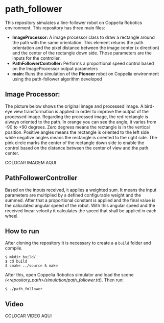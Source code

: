# path_follower
This repository simulates a line-follower robot on Coppelia Robotics environment.
This repository has three main files: 
* **ImageProcessor:** A image processor class to draw a rectangle around the path with the same orientation. This element returns the path orientation and the pixel distance between the image center (x direction) and the center of the rectangle down side. Those parameters are the inputs for the controller.
* **PathFollowerController:** Performs a proportional speed control based on the ImageProcessor output parameters
* **main:** Runs the simulation of the **Pioneer** robot on Coppelia environment using the path-follower algorithm developed

## Image Processor:
The picture below shows the original image and processed image. 
A bird-eye view transformation is applied in order to improve the output of the processed image. 
Regarding the processed image, the red rectangle is always oriented to the path. In orange you can see the angle, it varies from -90 to +90 degrees. Zero degrees means the rectangle is in the vertical position. Positive angles means the rectangle is oriented to the left side while negative angles means the rectangle is oriented to the right side.
The pink circle marks the center of the rectangle down side to enable the control based on the distance between the center of view and the path center. 


COLOCAR IMAGEM AQUI

## PathFollowerController
Based on the inputs received, it applies a weighted sum. It means the input parameters are multiplied by a defined configurable weight and the summed. After that a proportional constant is applied and the final value is the calculated angular speed of the robot. With this angular speed and the received linear velocity it calculates the speed that shall be applied in each wheel.

## How to run
After cloning the repository it is necessary to create a a `build` folder and compile.

```shell
$ mkdir build/
$ cd build
$ cmake ../source & make
```

After this, open Coppelia Robotics simulator and load the scene (*<repository_path>/simulation/path_follower.ttt*). Then run:
```shell
$ ./path_follower
```

## Video

COLOCAR VIDEO AQUI

